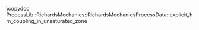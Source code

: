 \copydoc ProcessLib::RichardsMechanics::RichardsMechanicsProcessData::explicit_hm_coupling_in_unsaturated_zone
